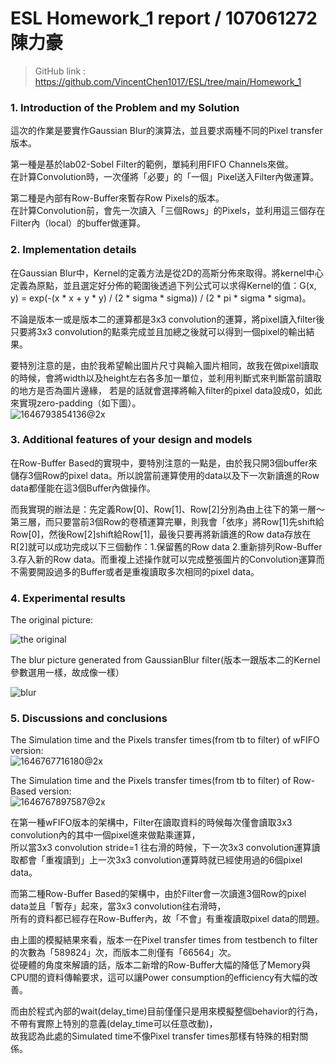 # ESL Homework_1 report / 107061272 陳力豪
> GitHub link : https://github.com/VincentChen1017/ESL/tree/main/Homework_1

### 1. Introduction of the Problem and my Solution
這次的作業是要實作Gaussian Blur的演算法，並且要求兩種不同的Pixel transfer版本。<br />

第一種是基於lab02-Sobel Filter的範例，單純利用FIFO Channels來做。<br />
在計算Convolution時，一次僅將「必要」的「一個」Pixel送入Filter內做運算。<br />

第二種是內部有Row-Buffer來暫存Row Pixels的版本。<br />
在計算Convolution前，會先一次讀入「三個Rows」的Pixels，並利用這三個存在Filter內（local）的buffer做運算。<br />


### 2. Implementation details
在Gaussian Blur中，Kernel的定義方法是從2D的高斯分佈來取得。將kernel中心定義為原點，並且選定好分佈的範圍後透過下列公式可以求得Kernel的值：G(x, y) = exp(-(x * x + y * y) / (2 * sigma * sigma)) / (2 * pi * sigma * sigma)。<br />

不論是版本一或是版本二的運算都是3x3 convolution的運算，將pixel讀入filter後只要將3x3 convolution的點乘完成並且加總之後就可以得到一個pixel的輸出結果。<br />

要特別注意的是，由於我希望輸出圖片尺寸與輸入圖片相同，故我在做pixel讀取的時候，會將width以及height左右各多加一單位，並利用判斷式來判斷當前讀取的地方是否為圖片邊緣，
若是的話就會選擇將輸入filter的pixel data設成0，如此來實現zero-padding（如下圖）。<br />
![1646793854136@2x](https://user-images.githubusercontent.com/98183102/157362605-ce1733ae-cfac-46ab-a387-0a1a7f5c6a43.jpg)<br />


### 3. Additional features of your design and models
在Row-Buffer Based的實現中，要特別注意的一點是，由於我只開3個buffer來儲存3個Row的pixel data。所以說當前運算使用的data以及下一次新讀進的Row data都僅能在這3個Buffer內做操作。<br />

而我實現的辦法是：先定義Row[0]、Row[1]、Row[2]分別為由上往下的第一層～第三層，而只要當前3個Row的卷積運算完畢，則我會「依序」將Row[1]先shift給Row[0]，然後Row[2]shift給Row[1]，最後只要再將新讀進的Row data存放在R[2]就可以成功完成以下三個動作：1.保留舊的Row data 2.重新排列Row-Buffer 3.存入新的Row data。而重複上述操作就可以完成整張圖片的Convolution運算而不需要開設過多的Buffer或者是重複讀取多次相同的pixel data。

### 4. Experimental results
The original picture:

![the original](https://user-images.githubusercontent.com/98183102/157357297-e57a3973-75d3-42b7-ab13-8766c6e5d721.png)

The blur picture generated from GaussianBlur filter(版本一跟版本二的Kernel參數選用一樣，故成像一樣）

![blur](https://user-images.githubusercontent.com/98183102/157357656-6d226cec-3221-4456-8a1c-3b5a8d281f83.png)


### 5. Discussions and conclusions
The Simulation time and the Pixels transfer times(from tb to filter) of wFIFO version:<br />
![1646767716180@2x](https://user-images.githubusercontent.com/98183102/157358129-725ca57e-5517-4ecd-a40f-d85851bc9038.jpg)<br />


The Simulation time and the Pixels transfer times(from tb to filter) of Row-Based version:<br />
![1646767897587@2x](https://user-images.githubusercontent.com/98183102/157358079-38fee890-17c1-4b6f-b6e3-633f71b2cb7c.jpg)<br />

在第一種wFIFO版本的架構中，Filter在讀取資料的時候每次僅會讀取3x3 convolution內的其中一個pixel進來做點乘運算，<br />
所以當3x3 convolution stride=1 往右滑的時候，下一次3x3 convolution運算讀取都會「重複讀到」上一次3x3 convolution運算時就已經使用過的6個pixel data。<br />

而第二種Row-Buffer Based的架構中，由於Filter會一次讀進3個Row的pixel data並且「暫存」起來，當3x3 convolution往右滑時，<br />
所有的資料都已經存在Row-Buffer內，故「不會」有重複讀取pixel data的問題。<br />

由上圖的模擬結果來看，版本一在Pixel transfer times from testbench to filter的次數為「589824」次，而版本二則僅有「66564」次。<br />
從硬體的角度來解讀的話，版本二新增的Row-Buffer大幅的降低了Memory與CPU間的資料傳輸要求，這可以讓Power consumption的efficiency有大幅的改善。

而由於程式內部的wait(delay_time)目前僅僅只是用來模擬整個behavior的行為，不帶有實際上特別的意義(delay_time可以任意改動)，<br />
故我認為此處的Simulated time不像Pixel transfer times那樣有特殊的相對關係。

